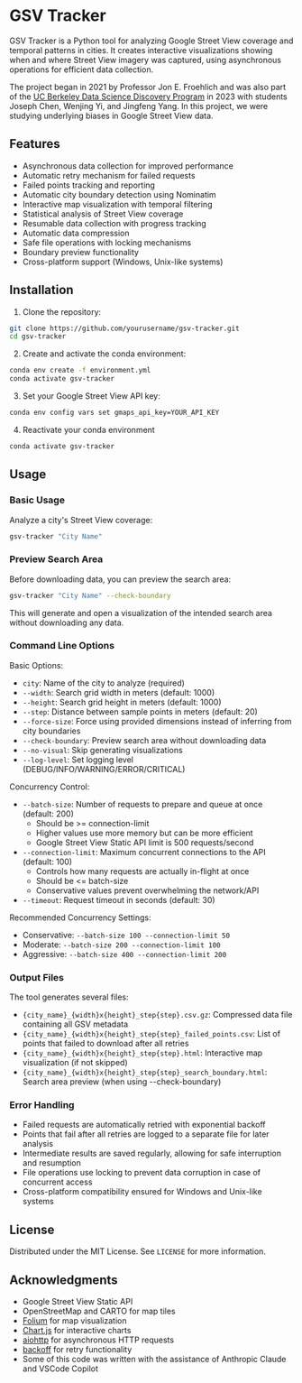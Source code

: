 # GSV Tracker

GSV Tracker is a Python tool for analyzing Google Street View coverage and temporal patterns in cities. It creates interactive visualizations showing when and where Street View imagery was captured, using asynchronous operations for efficient data collection.

The project began in 2021 by Professor Jon E. Froehlich and was also part of the [UC Berkeley Data Science Discovery Program](https://cdss.berkeley.edu/discovery/projects) in 2023 with students Joseph Chen, Wenjing Yi, and Jingfeng Yang. In this project, we were studying underlying biases in Google Street View data.

## Features

- Asynchronous data collection for improved performance
- Automatic retry mechanism for failed requests
- Failed points tracking and reporting
- Automatic city boundary detection using Nominatim
- Interactive map visualization with temporal filtering
- Statistical analysis of Street View coverage
- Resumable data collection with progress tracking
- Automatic data compression
- Safe file operations with locking mechanisms
- Boundary preview functionality
- Cross-platform support (Windows, Unix-like systems)

## Installation

1. Clone the repository:
```bash
git clone https://github.com/yourusername/gsv-tracker.git
cd gsv-tracker
```

2. Create and activate the conda environment:
```bash
conda env create -f environment.yml
conda activate gsv-tracker
```

3. Set your Google Street View API key:
```bash
conda env config vars set gmaps_api_key=YOUR_API_KEY
```

4. Reactivate your conda environment
```bash
conda activate gsv-tracker
```

<!-- 5. Install the package in development mode:
```bash
pip install -e .
``` -->

## Usage

### Basic Usage

Analyze a city's Street View coverage:
```bash
gsv-tracker "City Name"
```

### Preview Search Area

Before downloading data, you can preview the search area:
```bash
gsv-tracker "City Name" --check-boundary
```
This will generate and open a visualization of the intended search area without downloading any data.

### Command Line Options

Basic Options:
- `city`: Name of the city to analyze (required)
- `--width`: Search grid width in meters (default: 1000)
- `--height`: Search grid height in meters (default: 1000)
- `--step`: Distance between sample points in meters (default: 20)
- `--force-size`: Force using provided dimensions instead of inferring from city boundaries
- `--check-boundary`: Preview search area without downloading data
- `--no-visual`: Skip generating visualizations
- `--log-level`: Set logging level (DEBUG/INFO/WARNING/ERROR/CRITICAL)

Concurrency Control:
- `--batch-size`: Number of requests to prepare and queue at once (default: 200)
  - Should be >= connection-limit
  - Higher values use more memory but can be more efficient
  - Google Street View Static API limit is 500 requests/second
- `--connection-limit`: Maximum concurrent connections to the API (default: 100)
  - Controls how many requests are actually in-flight at once
  - Should be <= batch-size
  - Conservative values prevent overwhelming the network/API
- `--timeout`: Request timeout in seconds (default: 30)

Recommended Concurrency Settings:
- Conservative: `--batch-size 100 --connection-limit 50`
- Moderate: `--batch-size 200 --connection-limit 100`
- Aggressive: `--batch-size 400 --connection-limit 200`

### Output Files

The tool generates several files:
- `{city_name}_{width}x{height}_step{step}.csv.gz`: Compressed data file containing all GSV metadata
- `{city_name}_{width}x{height}_step{step}_failed_points.csv`: List of points that failed to download after all retries
- `{city_name}_{width}x{height}_step{step}.html`: Interactive map visualization (if not skipped)
- `{city_name}_{width}x{height}_step{step}_search_boundary.html`: Search area preview (when using --check-boundary)

### Error Handling

- Failed requests are automatically retried with exponential backoff
- Points that fail after all retries are logged to a separate file for later analysis
- Intermediate results are saved regularly, allowing for safe interruption and resumption
- File operations use locking to prevent data corruption in case of concurrent access
- Cross-platform compatibility ensured for Windows and Unix-like systems

## License

Distributed under the MIT License. See `LICENSE` for more information.

## Acknowledgments

- Google Street View Static API
- OpenStreetMap and CARTO for map tiles
- [Folium](https://python-visualization.github.io/folium/) for map visualization
- [Chart.js](https://www.chartjs.org/) for interactive charts
- [aiohttp](https://docs.aiohttp.org/) for asynchronous HTTP requests
- [backoff](https://github.com/litl/backoff) for retry functionality
- Some of this code was written with the assistance of Anthropic Claude and VSCode Copilot

